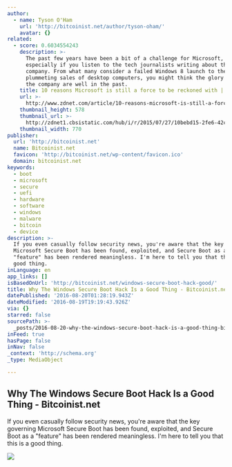```yaml
---
author:
  - name: Tyson O'Ham
    url: 'http://bitcoinist.net/author/tyson-oham/'
    avatar: {}
related:
  - score: 0.6034554243
    description: >-
      The past few years have been a bit of a challenge for Microsoft,
      especially if you listen to the tech journalists writing about the
      company. From what many consider a failed Windows 8 launch to the
      plummeting sales of desktop computers, you might think the glory days for
      the company are well in the past.
    title: 10 reasons Microsoft is still a force to be reckoned with | ZDNet
    url: >-
      http://www.zdnet.com/article/10-reasons-microsoft-is-still-a-force-to-be-reckoned-with/
    thumbnail_height: 578
    thumbnail_url: >-
      http://zdnet1.cbsistatic.com/hub/i/r/2015/07/27/10bebd15-2fe6-42c4-b0e9-0ae09569b1fd/thumbnail/770x578/052c4964cea52bf98c4007803f96904a/cortana-and-master-chief.gif
    thumbnail_width: 770
publisher:
  url: 'http://bitcoinist.net'
  name: Bitcoinist.net
  favicon: 'http://bitcoinist.net/wp-content/favicon.ico'
  domain: bitcoinist.net
keywords:
  - boot
  - microsoft
  - secure
  - uefi
  - hardware
  - software
  - windows
  - malware
  - bitcoin
  - device
description: >-
  If you even casually follow security news, you're aware that the key governing
  Microsoft Secure Boot has been found, exploited, and Secure Boot as a
  "feature" has been rendered meaningless. I'm here to tell you that this is a
  good thing.
inLanguage: en
app_links: []
isBasedOnUrl: 'http://bitcoinist.net/windows-secure-boot-hack-good/'
title: Why The Windows Secure Boot Hack Is a Good Thing - Bitcoinist.net
datePublished: '2016-08-20T01:28:19.943Z'
dateModified: '2016-08-19T19:19:43.926Z'
via: {}
starred: false
sourcePath: >-
  _posts/2016-08-20-why-the-windows-secure-boot-hack-is-a-good-thing-bitcoinis.md
inFeed: true
hasPage: false
inNav: false
_context: 'http://schema.org'
_type: MediaObject

---
```

<article style=""><h1>Why The Windows Secure Boot Hack Is a Good Thing - Bitcoinist.net</h1><p>If you even casually follow security news, you're aware that the key governing Microsoft Secure Boot has been found, exploited, and Secure Boot as a "feature" has been rendered meaningless. I'm here to tell you that this is a good thing.</p><img src="http://bitcoinist.net/wp-content/uploads/2016/08/SecurebootKey.png" /></article>